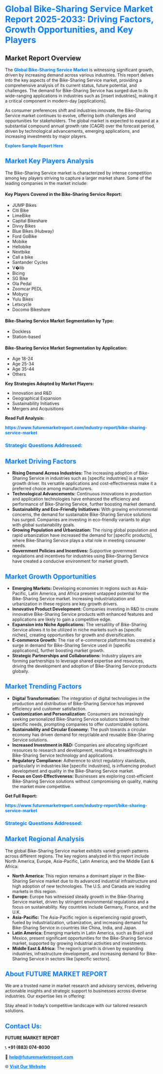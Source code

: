 <h1 style="color: #007BFF;">Global Bike-Sharing Service Market Report 2025-2033: Driving Factors, Growth Opportunities, and Key Players</h1>

<section id="overview">
<h2>Market Report Overview</h2>
<p>The <a href="https://www.futuremarketreport.com/industry-report/bike-sharing-service-market" style="color: #007BFF; text-decoration: none;"><strong>Global Bike-Sharing Service Market</strong></a> is witnessing significant growth, driven by increasing demand across various industries. This report delves into the key aspects of the Bike-Sharing Service market, providing a comprehensive analysis of its current status, future potential, and challenges. The demand for Bike-Sharing Service has surged due to its wide-ranging applications in industries such as [insert industries], making it a critical component in modern-day [applications].</p>
<p>As consumer preferences shift and industries innovate, the Bike-Sharing Service market continues to evolve, offering both challenges and opportunities for stakeholders. The global market is expected to expand at a substantial compound annual growth rate (CAGR) over the forecast period, driven by technological advancements, emerging applications, and increasing investments by major players.</p>
</section>

<section id="overview">
<p><a href="https://www.futuremarketreport.com/request-sample/reportId=28148" style="color: #007BFF; text-decoration: none;"><strong>Explore Sample Report Here</strong></a></p>
</section>

<section id="key-players">
<h2 style="color: #007BFF;">Market Key Players Analysis</h2>
<p>The Bike-Sharing Service market is characterized by intense competition among key players striving to capture a larger market share. Some of the leading companies in the market include:</p>
<h4>Key Players Covered in the Bike-Sharing Service Report:</h4>
<ul><li>JUMP Bikes</li><li>Citi Bike</li><li>LimeBike</li><li>Capital Bikeshare</li><li>Divvy Bikes</li><li>Blue Bikes (Hubway)</li><li>Ford GoBike</li><li>Mobike</li><li>Hellobike</li><li>Nextbike</li><li>Call a bike</li><li>Santander Cycles</li><li>V�lib</li><li>Bicing</li><li>SG Bike</li><li>Ola Pedal</li><li>Zoomcar PEDL</li><li>Mobycy</li><li>Yulu Bikes</li><li>Letscycle</li><li>Docomo Bikeshare</li></ul>
<h4>Bike-Sharing Service Market Segmentation by Type:</h4>
<ul><li>Dockless</li><li>Station-based</li></ul>

<h4>Bike-Sharing Service Market Segmentation by Application:</h4>
<ul><li>Age 18-24</li><li>Age 25-34</li><li>Age 35-44</li><li>Others</li></ul>
<p><strong>Key Strategies Adopted by Market Players:</strong></p>
<ul>
<li>Innovation and R&D</li>
<li>Geographical Expansion</li>
<li>Sustainability Initiatives</li>
<li>Mergers and Acquisitions</li>
</ul>
</section>

<section>
<p><strong>Read Full Analysis: </strong></p><a href="https://www.futuremarketreport.com/industry-report/bike-sharing-service-market" style="color: #007BFF; text-decoration: none;"><strong>https://www.futuremarketreport.com/industry-report/bike-sharing-service-market</strong></a>
<h3 style="color: #007BFF;">Strategic Questions Addressed:</h3>
</section>

<section id="driving-factors">
<h2 style="color: #007BFF;">Market Driving Factors</h2>
<ul>
<li><strong>Rising Demand Across Industries:</strong> The increasing adoption of Bike-Sharing Service in industries such as [specific industries] is a major growth driver. Its versatile applications and cost-effectiveness make it a preferred choice among manufacturers.</li>
<li><strong>Technological Advancements:</strong> Continuous innovations in production and application technologies have enhanced the efficiency and performance of Bike-Sharing Service, further boosting market demand.</li>
<li><strong>Sustainability and Eco-Friendly Initiatives:</strong> With growing environmental concerns, the demand for sustainable Bike-Sharing Service solutions has surged. Companies are investing in eco-friendly variants to align with global sustainability goals.</li>
<li><strong>Growing Population and Urbanization:</strong> The rising global population and rapid urbanization have increased the demand for [specific products], where Bike-Sharing Service plays a vital role in meeting consumer needs.</li>
<li><strong>Government Policies and Incentives:</strong> Supportive government regulations and incentives for industries using Bike-Sharing Service have created a conducive environment for market growth.</li>
</ul>
</section>

<section id="growth-opportunities">
<h2 style="color: #007BFF;">Market Growth Opportunities</h2>
<ul>
<li><strong>Emerging Markets:</strong> Developing economies in regions such as Asia-Pacific, Latin America, and Africa present untapped potential for the Bike-Sharing Service market. Increasing industrialization and urbanization in these regions are key growth drivers.</li>
<li><strong>Innovative Product Development:</strong> Companies investing in R&D to create innovative Bike-Sharing Service products with enhanced features and applications are likely to gain a competitive edge.</li>
<li><strong>Expansion into Niche Applications:</strong> The versatility of Bike-Sharing Service allows it to be utilized in niche markets such as [specific niches], creating opportunities for growth and diversification.</li>
<li><strong>E-commerce Growth:</strong> The rise of e-commerce platforms has created a surge in demand for Bike-Sharing Service used in [specific applications], further boosting market growth.</li>
<li><strong>Strategic Partnerships and Collaborations:</strong> Industry players are forming partnerships to leverage shared expertise and resources, driving the development and adoption of Bike-Sharing Service products globally.</li>
</ul>
</section>

<section id="trending-factors">
<h2 style="color: #007BFF;">Market Trending Factors</h2>
<ul>
<li><strong>Digital Transformation:</strong> The integration of digital technologies in the production and distribution of Bike-Sharing Service has improved efficiency and customer satisfaction.</li>
<li><strong>Customization and Personalization:</strong> Consumers are increasingly seeking personalized Bike-Sharing Service solutions tailored to their specific needs, prompting companies to offer customizable options.</li>
<li><strong>Sustainability and Circular Economy:</strong> The push towards a circular economy has driven demand for recyclable and reusable Bike-Sharing Service solutions.</li>
<li><strong>Increased Investment in R&D:</strong> Companies are allocating significant resources to research and development, resulting in breakthroughs in Bike-Sharing Service technology and applications.</li>
<li><strong>Regulatory Compliance:</strong> Adherence to strict regulatory standards, particularly in industries like [specific industries], is influencing product development and quality in the Bike-Sharing Service market.</li>
<li><strong>Focus on Cost-Effectiveness:</strong> Businesses are exploring cost-efficient Bike-Sharing Service solutions without compromising on quality, making the market more competitive.</li>
</ul>
</section>

<section>
<p><strong>Get Full Report: </strong></p><a href="https://www.futuremarketreport.com/industry-report/bike-sharing-service-market" style="color: #007BFF; text-decoration: none;"><strong>https://www.futuremarketreport.com/industry-report/bike-sharing-service-market</strong></a>
<h3 style="color: #007BFF;">Strategic Questions Addressed:</h3>
</section>


<section id="regional-analysis">
<h2 style="color: #007BFF;">Market Regional Analysis</h2>
<p>The global Bike-Sharing Service market exhibits varied growth patterns across different regions. The key regions analyzed in this report include North America, Europe, Asia-Pacific, Latin America, and the Middle East & Africa:</p>
<ul>
<li><strong>North America:</strong> This region remains a dominant player in the Bike-Sharing Service market due to its advanced industrial infrastructure and high adoption of new technologies. The U.S. and Canada are leading markets in this region.</li>
<li><strong>Europe:</strong> Europe has witnessed steady growth in the Bike-Sharing Service market, driven by stringent environmental regulations and a focus on sustainability. Key countries include Germany, France, and the U.K.</li>
<li><strong>Asia-Pacific:</strong> The Asia-Pacific region is experiencing rapid growth, fueled by industrialization, urbanization, and increasing demand for Bike-Sharing Service in countries like China, India, and Japan.</li>
<li><strong>Latin America:</strong> Emerging markets in Latin America, such as Brazil and Mexico, present significant opportunities for the Bike-Sharing Service market, supported by growing industrial activities and investments.</li>
<li><strong>Middle East & Africa:</strong> The region’s growth is driven by expanding industries, infrastructure development, and increasing demand for Bike-Sharing Service in sectors like [specific sectors].</li>
</ul>
</section>

<footer>
<h2 style="color: #007BFF;">About FUTURE MARKET REPORT</h2>
<p>We are a trusted name in market research and advisory services, delivering actionable insights and strategic support to businesses across diverse industries. Our expertise lies in offering:</p>

<p>Stay ahead in today’s competitive landscape with our tailored research solutions.</p>

<h2 style="color: #007BFF;">Contact Us:</h2>
<p><strong>FUTURE MARKET REPORT</strong></p>
<p>📞 <strong>+91 (883) 074-8030</strong></p>
<p>📧 <strong><a href="mailto:help@futuremarketreport.com" style="color: #007BFF;">help@futuremarketreport.com</a></strong></p>
<p>🌐 <strong><a href="https://www.futuremarketreport.com/" style="color: #007BFF;">Visit Our Website</a></strong></p>
</footer>